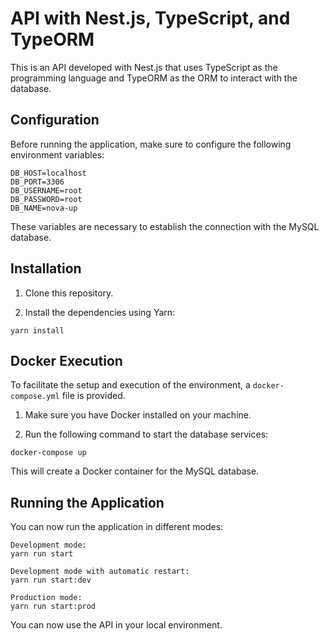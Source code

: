 # API with Nest.js, TypeScript, and TypeORM

This is an API developed with Nest.js that uses TypeScript as the programming language and TypeORM as the ORM to interact with the database.

## Configuration

Before running the application, make sure to configure the following environment variables:

```
DB_HOST=localhost
DB_PORT=3306
DB_USERNAME=root
DB_PASSWORD=root
DB_NAME=nova-up
```

These variables are necessary to establish the connection with the MySQL database.

## Installation

1. Clone this repository.

2. Install the dependencies using Yarn:

```
yarn install
```

## Docker Execution

To facilitate the setup and execution of the environment, a `docker-compose.yml` file is provided.

1. Make sure you have Docker installed on your machine.

2. Run the following command to start the database services:

```
docker-compose up
```

This will create a Docker container for the MySQL database.

## Running the Application

You can now run the application in different modes:

```
Development mode:
yarn run start

Development mode with automatic restart:
yarn run start:dev

Production mode:
yarn run start:prod
```

You can now use the API in your local environment.
